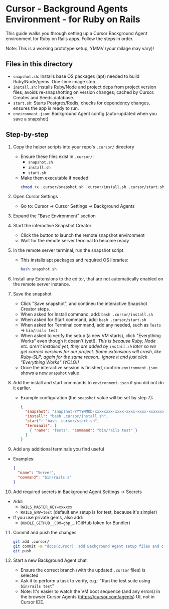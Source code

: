 # Cursor - Background Agents Environment - for Ruby on Rails

This guide walks you through setting up a Cursor Background Agent environment for Ruby on Rails apps. Follow the steps in order.

Note: This is a working prototype setup, YMMV (your milage may vary)!

## Files in this directory
- `snapshot.sh`: Installs base OS packages (apt) needed to build Ruby/Node/gems. One-time image step.
- `install.sh`: Installs Ruby/Node and project deps from project version files; avoids re-snapshotting on version changes; cached by Cursor. Creates and Seeds database.
- `start.sh`: Starts Postgres/Redis, checks for dependency changes, ensures the app is ready to run.
- `environment.json`: Background Agent config (auto-updated when you save a snapshot)

## Step-by-step
1) Copy the helper scripts into your repo's `.cursor/` directory
   - Ensure these files exist in `.cursor/`:
     - `snapshot.sh`
     - `install.sh`
     - `start.sh`
   - Make them executable if needed:
     ```bash
     chmod +x .cursor/snapshot.sh .cursor/install.sh .cursor/start.sh
     ```

2) Open Cursor Settings
   - Go to: Cursor → Cursor Settings → Background Agents

3) Expand the "Base Environment" section

4) Start the interactive Snapshot Creator
   - Click the button to launch the remote snapshot environment
   - Wait for the remote server terminal to become ready

5) In the remote server terminal, run the snapshot script
   - This installs apt packages and required OS libraries:
     ```bash
     bash snapshot.sh
     ```
6) Install any Extensions to the editor, that are not automatically enabled on the remote server instance.

7) Save the snapshot
   - Click "Save snapshot", and contineu the interactive Snapshot Creator steps.
   - When asked for Install command, add: `bash .cursor/install.sh`
   - When asked for Start command, add: `bash .cursor/start.sh`
   - When asked for Terminal command, add any needed, such as `Tests` => `bin/rails test`
   - When asked to verify the setup (a new VM starts), click "Everything Works" even though it doesn't (yet!). *This is because Ruby, Node etc. aren't installed yet, they are added by `install.sh` later so we get correct versions for our project. Some extensions will crash, like Ruby-SLP, again for the same reason.. ignore it and just click "Everything Works" (YOLO!)*
   - Once the interactive session is finished, confirm `environment.json` shows a new `snapshot` value

8) Add the install and start commands to `environment.json` if you did not do it earlier.
   - Example configuration (the `snapshot` value will be set by step 7):
     ```json
     {
       "snapshot": "snapshot-YYYYMMDD-xxxxxxxx-xxxx-xxxx-xxxx-xxxxxxxxxxxx",
       "install": "bash .cursor/install.sh",
       "start": "bash .cursor/start.sh",
       "terminals": [
         { "name": "Tests", "command": "bin/rails test" }
       ]
     }
     ```

9)  Add any additional terminals you find useful
   - Examples:
     ```json
     {
       "name": "Server",
       "command": "bin/rails s"
     }
     ```

10) Add required secrets in Background Agent Settings → Secrets
   - Add:
     - `RAILS_MASTER_KEY=xxxxxx`
     - `RAILS_ENV=test` (default env setup is for test, because it's simpler)
   - If you use private gems, also add:
     - `BUNDLE_GITHUB__COM=ghp_…` (GitHub token for Bundler)

11) Commit and push the changes
    ```bash
    git add .cursor/
    git commit -m "docs(cursor): add Background Agent setup files and config"
    git push
    ```

12) Start a new Background Agent chat
    - Ensure the correct branch (with the updated `.cursor` files) is selected
    - Ask it to perform a task to verify, e.g.:
      "Run the test suite using `bin/rails test`"
    - Note: It's easier to watch the VM boot sequence (and any errors) in the browser Cursor Agents (https://cursor.com/agents) UI, not in Cursor IDE.
